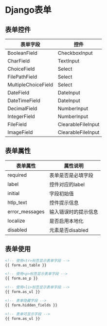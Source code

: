# Django表单

##  表单控件

| 表单字段 | 控件 |
|------|------|
| BooleanField | CheckboxInput |
| CharField | TextInput |
| ChoiceField | Select |
| FilePathField | Select |
| MultipleChoiceField | Select |
| DateField | DateInput |
| DateTimeField | DateInput |
| DecimalField | NumberInput |
| IntegerField | NumberInput |
| FileField | ClearableFileInput |
| ImageField | ClearableFileInput |


## 表单属性

| 表单属性 | 属性说明 |
|------|------|
| required | 表单是否是必填字段 |
| label | 控件对应的label |
| initial | 字段初始值 |
| htlp_text | 控件提示信息 |
| error_messages | 输入错误时的提示信息 |
| localize | 是否启用本地化 |
| disabled | 元素是否disabled |


## 表单使用
```html
<!-- 使用<tr>标签显示表单字段 -->
{{ form.as_table }}

<!-- 使用<p>标签显示表单字段 -->
{{ form.as_p }}

<!-- 使用<li>标签显示表单字段 -->
{{ form.as_ul }}

<!-- 表单隐藏字段 -->
{{ form.hidden_fields }}

<!-- 表单可显示字段 -->
{{ form.as_ul }}
```